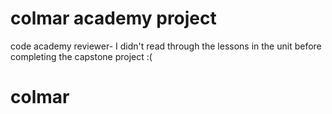 
# colmar academy project
code academy reviewer- I didn't read through the lessons in the unit before completing the capstone project :(
# colmar
